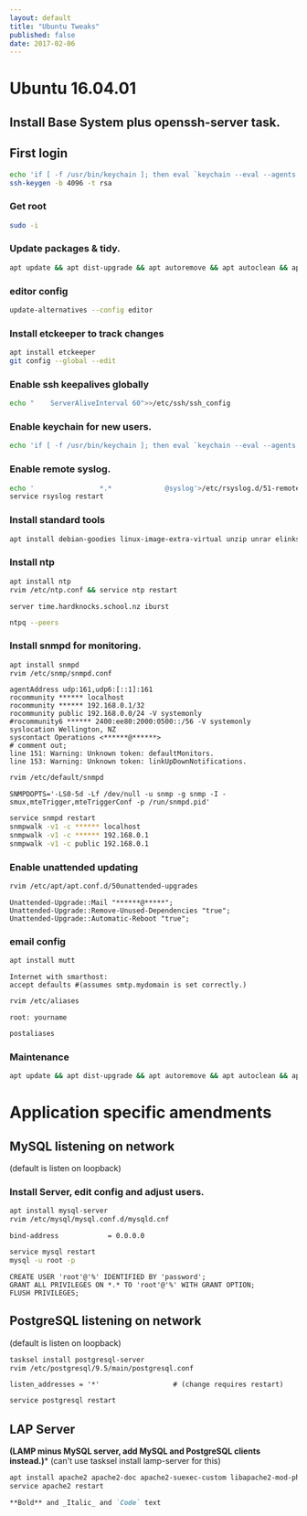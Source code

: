 ```yaml
---
layout: default
title: "Ubuntu Tweaks"
published: false
date: 2017-02-06
---
```


# Ubuntu 16.04.01

## Install Base System plus openssh-server task.

## First login
```bash
echo 'if [ -f /usr/bin/keychain ]; then eval `keychain --eval --agents ssh id_dsa id_rsa`; else echo "keychain not installed" ;fi'>>.bash_profile
ssh-keygen -b 4096 -t rsa
```

### Get root
```bash
sudo -i
```

### Update packages & tidy.
```bash
apt update && apt dist-upgrade && apt autoremove && apt autoclean && apt clean
```

### editor config
```bash
update-alternatives --config editor
```

### Install etckeeper to track changes

```bash
apt install etckeeper
git config --global --edit
```

### Enable ssh keepalives globally
```bash
echo "    ServerAliveInterval 60">>/etc/ssh/ssh_config
```

### Enable keychain for new users.
```bash
echo 'if [ -f /usr/bin/keychain ]; then eval `keychain --eval --agents ssh id_dsa id_rsa`; else echo "keychain not installed" ;fi'>>/etc/skel/.bash_profile
```

### Enable remote syslog.
```bash
echo '                *.*             @syslog'>/etc/rsyslog.d/51-remotesyslog.conf
service rsyslog restart
```

### Install standard tools
```bash
apt install debian-goodies linux-image-extra-virtual unzip unrar elinks inetutils-traceroute keychain snmp
```

### Install ntp
```bash
apt install ntp
rvim /etc/ntp.conf && service ntp restart
```

```# Specify one or more NTP servers.
server time.hardknocks.school.nz iburst
```

```bash
ntpq --peers
```

### Install snmpd for monitoring.
```bash
apt install snmpd
rvim /etc/snmp/snmpd.conf
```

```
agentAddress udp:161,udp6:[::1]:161
rocommunity ****** localhost
rocommunity ****** 192.168.0.1/32
rocommunity public 192.168.0.0/24 -V systemonly
#rocommunity6 ****** 2400:ee80:2000:0500::/56 -V systemonly
syslocation Wellington, NZ
syscontact Operations <******@******>
# comment out;
line 151: Warning: Unknown token: defaultMonitors.
line 153: Warning: Unknown token: linkUpDownNotifications.
```

```bash
rvim /etc/default/snmpd
```

```
SNMPDOPTS='-LS0-5d -Lf /dev/null -u snmp -g snmp -I -smux,mteTrigger,mteTriggerConf -p /run/snmpd.pid'
```

```bash
service snmpd restart
snmpwalk -v1 -c ****** localhost
snmpwalk -v1 -c ****** 192.168.0.1
snmpwalk -v1 -c public 192.168.0.1
```

### Enable unattended updating
```bash
rvim /etc/apt/apt.conf.d/50unattended-upgrades
```

```
Unattended-Upgrade::Mail "******@*****";
Unattended-Upgrade::Remove-Unused-Dependencies "true";
Unattended-Upgrade::Automatic-Reboot "true";
```

### email config
```bash 
apt install mutt
```

```
Internet with smarthost:
accept defaults #(assumes smtp.mydomain is set correctly.)
```

```bash 
rvim /etc/aliases
```

```
root: yourname
```

```bash 
postaliases
```

### Maintenance
```bash
apt update && apt dist-upgrade && apt autoremove && apt autoclean && apt clean && checkrestart && if [ -f /var/run/reboot-required ]; then echo "REBOOT REQUIRED"; else echo "REBOOT NOT REQUIRED" ;fi
```

# Application specific amendments

## MySQL listening on network
(default is listen on loopback)
### Install Server, edit config and adjust users.

```bash
apt install mysql-server
rvim /etc/mysql/mysql.conf.d/mysqld.cnf
```

```
bind-address            = 0.0.0.0
```

```bash
service mysql restart
mysql -u root -p
```

```mysql
CREATE USER 'root'@'%' IDENTIFIED BY 'password';
GRANT ALL PRIVILEGES ON *.* TO 'root'@'%' WITH GRANT OPTION;
FLUSH PRIVILEGES;
```

## PostgreSQL listening on network
(default is listen on loopback)

```bash
tasksel install postgresql-server
rvim /etc/postgresql/9.5/main/postgresql.conf
```

```
listen_addresses = '*'                  # (change requires restart)
```

```bash
service postgresql restart
```

## LAP Server
**(LAMP minus MySQL server, add MySQL and PostgreSQL clients instead.)***
(can't use tasksel install lamp-server for this)

```bash
apt install apache2 apache2-doc apache2-suexec-custom libapache2-mod-php php-cli php-mcrypt php-mysql php-pgsql dbconfig-mysql dbconfig-pgsql
service apache2 restart
```

```markdown
**Bold** and _Italic_ and `Code` text
```
